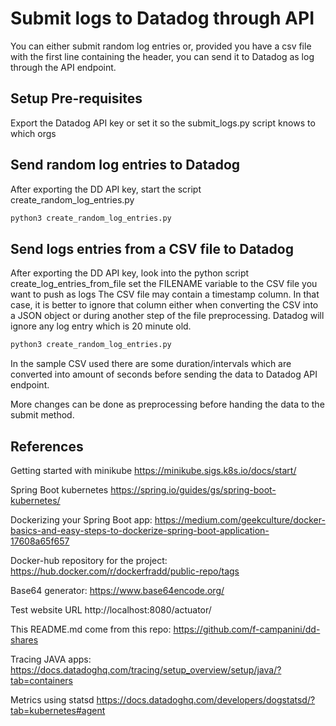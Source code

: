 # Submit logs to Datadog through API

You can either submit random log entries or, provided you have a csv file with the first line containing the header, you can send it to Datadog as log through the API endpoint.

## Setup Pre-requisites

Export the Datadog API key or set it so the submit_logs.py script knows to which orgs 

## Send random log entries to Datadog

After exporting the DD API key, start the script create_random_log_entries.py

```bash
python3 create_random_log_entries.py
```

## Send logs entries from a CSV file to Datadog

After exporting the DD API key, look into the python script create_log_entries_from_file
set the FILENAME variable to the CSV file you want to push as logs
The CSV file may contain a timestamp column. In that case, it is better to ignore that column either when converting the CSV into a JSON object or during another step of the file preprocessing. Datadog will ignore any log entry which is 20 minute old.

```bash
python3 create_random_log_entries.py
```

In the sample CSV used there are some duration/intervals which are converted into amount of seconds before sending the data to Datadog API endpoint.

More changes can be done as preprocessing before handing the data to the submit method.

## References

Getting started with minikube
https://minikube.sigs.k8s.io/docs/start/

Spring Boot kubernetes
https://spring.io/guides/gs/spring-boot-kubernetes/

Dockerizing your Spring Boot app:
https://medium.com/geekculture/docker-basics-and-easy-steps-to-dockerize-spring-boot-application-17608a65f657

Docker-hub repository for the project:
https://hub.docker.com/r/dockerfradd/public-repo/tags

Base64 generator:
https://www.base64encode.org/

Test website URL
http://localhost:8080/actuator/

This README.md come from this repo:
https://github.com/f-campanini/dd-shares

Tracing JAVA apps:
https://docs.datadoghq.com/tracing/setup_overview/setup/java/?tab=containers

Metrics using statsd
https://docs.datadoghq.com/developers/dogstatsd/?tab=kubernetes#agent